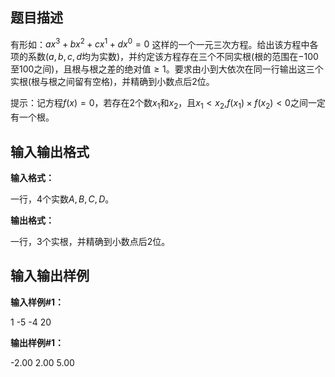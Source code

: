 题目描述
----

有形如：$ax^3+bx^2+cx^1+dx^0=0$ 这样的一个一元三次方程。给出该方程中各项的系数($a,b,c,d$均为实数)，并约定该方程存在三个不同实根(根的范围在$-100$至$100$之间)，且根与根之差的绝对值$\ge 1$。要求由小到大依次在同一行输出这三个实根(根与根之间留有空格)，并精确到小数点后$2$位。

提示：记方程$f(x)=0$，若存在$2$个数$x_1$和$x_2$，且$x_1 < x_2$,$f(x_1) \times f(x_2)<0$之间一定有一个根。



输入输出格式
------

**输入格式：**  

一行，$4$个实数$A,B,C,D$。

**输出格式：**  

一行，$3$个实根，并精确到小数点后$2$位。

输入输出样例
------

**输入样例#1：**

1 -5 -4 20

**输出样例#1：**

-2.00 2.00 5.00
